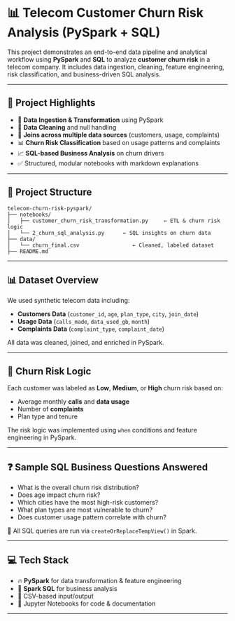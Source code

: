 
# 📊 Telecom Customer Churn Risk Analysis (PySpark + SQL)

This project demonstrates an end-to-end data pipeline and analytical workflow using **PySpark** and **SQL** to analyze **customer churn risk** in a telecom company. It includes data ingestion, cleaning, feature engineering, risk classification, and business-driven SQL analysis.

---

## 🚀 Project Highlights

- 🔄 **Data Ingestion & Transformation** using PySpark
- 🧼 **Data Cleaning** and null handling
- 🔗 **Joins across multiple data sources** (customers, usage, complaints)
- 📊 **Churn Risk Classification** based on usage patterns and complaints
- 📈 **SQL-based Business Analysis** on churn drivers
- ✅ Structured, modular notebooks with markdown explanations

---

## 📁 Project Structure

```
telecom-churn-risk-pyspark/
├── notebooks/
│   ├── customer_churn_risk_transformation.py     ← ETL & churn risk logic
│   └── 2_churn_sql_analysis.py      ← SQL insights on churn data
├── data/
│   └── churn_final.csv                 ← Cleaned, labeled dataset
├── README.md
```

---

## 📊 Dataset Overview

We used synthetic telecom data including:

- **Customers Data** (`customer_id`, `age`, `plan_type`, `city`, `join_date`)
- **Usage Data** (`calls_made`, `data_used_gb`, `month`)
- **Complaints Data** (`complaint_type`, `complaint_date`)

All data was cleaned, joined, and enriched in PySpark.

---

## 🧠 Churn Risk Logic

Each customer was labeled as **Low**, **Medium**, or **High** churn risk based on:

- Average monthly **calls** and **data usage**
- Number of **complaints**
- Plan type and tenure

The risk logic was implemented using `when` conditions and feature engineering in PySpark.

---

## ❓ Sample SQL Business Questions Answered

- What is the overall churn risk distribution?
- Does age impact churn risk?
- Which cities have the most high-risk customers?
- What plan types are most vulnerable to churn?
- Does customer usage pattern correlate with churn?

📌 All SQL queries are run via `createOrReplaceTempView()` in Spark.

---

## 💻 Tech Stack

- 🔥 **PySpark** for data transformation & feature engineering
- 🧪 **Spark SQL** for business analysis
- 📄 CSV-based input/output
- 📝 Jupyter Notebooks for code & documentation

---


